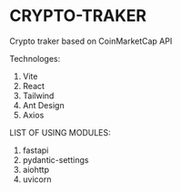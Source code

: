# CRYPTO-TRAKER
 Crypto traker based on CoinMarketCap API

Technologes:
1. Vite
2. React
3. Tailwind
4. Ant Design
5. Axios

LIST OF USING MODULES:
1. fastapi
2. pydantic-settings
3. aiohttp
4. uvicorn